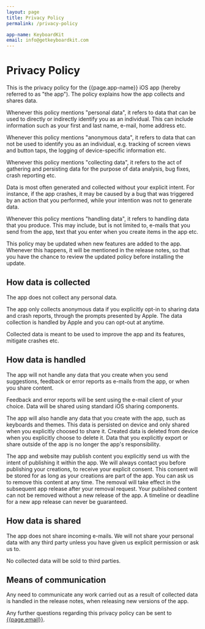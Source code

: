 ```yaml
---
layout: page
title: Privacy Policy
permalink: /privacy-policy

app-name: KeyboardKit
email: info@getkeyboardkit.com
---
```



# Privacy Policy

This is the privacy policy for the {{page.app-name}} iOS app (hereby referred to as "the app"). The policy explains how the app collects and shares data.

Whenever this policy mentions "personal data", it refers to data that can be used to directly or indirectly identify you as an individual. This can include information such as your first and last name, e-mail, home address etc. 

Whenever this policy mentions "anonymous data", it refers to data that can not be used to identify you as an individual, e.g. tracking of screen views and button taps, the logging of device-specific information etc.

Whenever this policy mentions "collecting data", it refers to the act of gathering and persisting data for the purpose of data analysis, bug fixes, crash reporting etc. 

Data is most often generated and collected without your explicit intent. For instance, if the app crashes, it may be caused by a bug that was triggered by an action that you performed, while your intention was not to generate data.

Whenever this policy mentions "handling data", it refers to handling data that you produce. This may include, but is not limited to, e-mails that you send from the app, text that you enter when you create items in the app etc.

This policy may be updated when new features are added to the app. Whenever this happens, it will be mentioned in the release notes, so that you have the chance to review the updated policy before installing the update.


## How data is collected

The app does not collect any personal data.

The app only collects anonymous data if you explicitly opt-in to sharing data and crash reports, through the prompts presented by Apple. The data collection is handled by Apple and you can opt-out at anytime.

Collected data is meant to be used to improve the app and its features, mitigate crashes etc.


## How data is handled

The app will not handle any data that you create when you send suggestions, feedback or error reports as e-mails from the app, or when you share content.

Feedback and error reports will be sent using the e-mail client of your choice. Data will be shared using standard iOS sharing components.

The app will also handle any data that you create with the app, such as keyboards and themes. This data is persisted on device and only shared when you explicitly choosed to share it. Created data is deleted from device when you explicitly choose to delete it. Data that you explicitly export or share outside of the app is no longer the app's responsibility.

The app and website may publish content you explicitly send us with the intent of publishing it within the app. We will always contact you before publishing your creations, to receive your explicit consent. This consent will be stored for as long as your creations are part of the app. You can ask us to remove this content at any time. The removal will take effect in the subsequent app release after your removal request. Your published content can not be removed without a new release of the app. A timeline or deadline for a new app release can never be guaranteed.


## How data is shared

The app does not share incoming e-mails. We will not share your personal data with any third party unless you have given us explicit permission or ask us to.

No collected data will be sold to third parties.


## Means of communication

Any need to communicate any work carried out as a result of collected data is handled in the release notes, when releasing new versions of the app.

Any further questions regarding this privacy policy can be sent to [{{page.email}}](mailto:{{page.email}}).